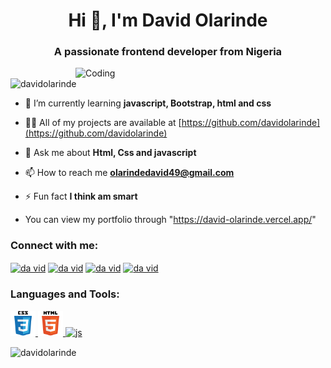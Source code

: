 <h1 align="center">Hi 👋, I'm David Olarinde</h1>
<h3 align="center">A passionate frontend developer from Nigeria</h3>
<img align="right" alt="Coding" width="400" src="https://remakelearning.org/wp-content/uploads/2020/01/122.gif"
<p align="left"> <img src="https://komarev.com/ghpvc/?username=davidolarinde&label=Profile%20views&color=0e75b6&style=flat" alt="davidolarinde" /> </p>



- 🌱 I’m currently learning **javascript, Bootstrap, html and css**

- 👨‍💻 All of my projects are available at [https://github.com/davidolarinde](https://github.com/davidolarinde)

- 💬 Ask me about **Html, Css and javascript**

- 📫 How to reach me **olarindedavid49@gmail.com**

- ⚡ Fun fact **I think am smart**
- You can view my portfolio through "https://david-olarinde.vercel.app/"

<h3 align="left">Connect with me:</h3>
<p align="left">
<a href="https://fb.com/da vid" target="blank"><img align="center" src="https://raw.githubusercontent.com/rahuldkjain/github-profile-readme-generator/master/src/images/icons/Social/facebook.svg" alt="da vid" height="30" width="40" /></a> <a href="https://www.linkedin.com/in/david-olarinde-5a667b263/" target="blank"><img align="center" src="https://encrypted-tbn0.gstatic.com/images?q=tbn:ANd9GcT2RYeN56EvozwyyxYGDw4dTu-pbUZyNxnF93zSLUcOlQ&s" alt="da vid" height="30" width="40" /></a>    <a href="https://medium.com/@olarindedavid49" target="blank"><img align="center" src="https://encrypted-tbn0.gstatic.com/images?q=tbn:ANd9GcS99lHyPdKvmSHru-TRg3NZejVjyGMX_X1xghIn3Ncfxg&s" alt="da vid" height="30" width="40" /></a>      <a href="https://twitter.com/DavidOlarinde2" target="blank"><img align="center" src="https://www.iconpacks.net/icons/2/free-twitter-logo-icon-2429-thumb.png" alt="da vid" height="30" width="40" /></a> 
   
  

  
  
</p>

  
 

<h3 align="left">Languages and Tools:</h3>
<p align="left"> <a href="https://www.w3schools.com/css/" target="_blank" rel="noreferrer"> <img src="https://raw.githubusercontent.com/devicons/devicon/master/icons/css3/css3-original-wordmark.svg" alt="css3" width="40" height="40"/> </a> <a href="https://www.w3.org/html/" target="_blank" rel="noreferrer"> <img src="https://raw.githubusercontent.com/devicons/devicon/master/icons/html5/html5-original-wordmark.svg" alt="html5" width="40" height="40"/> </a>   <a href="https://www.w3.org/js/" target="_blank" rel="noreferrer"> <img src="https://seeklogo.com/images/J/javascript-logo-8892AEFCAC-seeklogo.com.png" alt="js" width="40" height="40"/> </a>  </p>


<p><img align="center" src="https://github-readme-stats.vercel.app/api/top-langs?username=davidolarinde&show_icons=true&locale=en&layout=compact" alt="davidolarinde" /></p>

